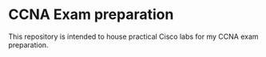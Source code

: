 # CCNA Exam preparation
 This repository is intended to house practical Cisco labs for my CCNA exam preparation.
